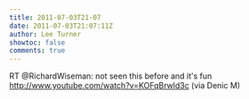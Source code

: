```yaml
---
title: 2011-07-03T21-07
date: 2011-07-03T21:07:11Z
author: Lee Turner
showtoc: false
comments: true
---
```


RT @RichardWiseman: not seen this before and it's fun http://www.youtube.com/watch?v=KOFqBrwld3c (via Denic M)

